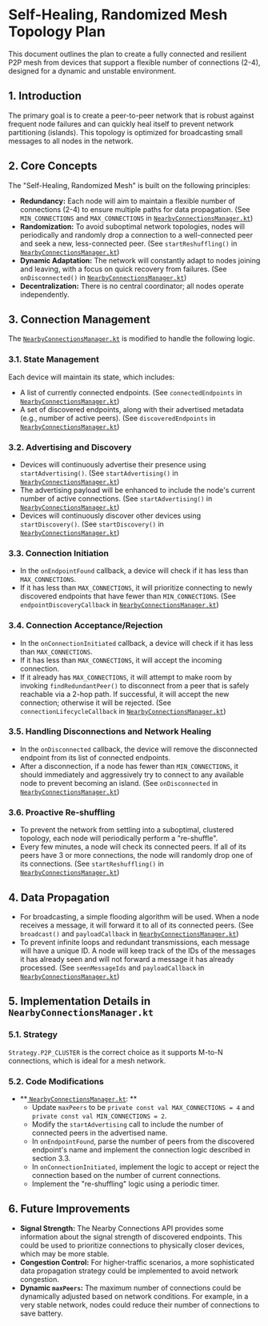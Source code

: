 # Self-Healing, Randomized Mesh Topology Plan

This document outlines the plan to create a fully connected and resilient P2P mesh from devices that
support a flexible number of connections (2-4), designed for a dynamic and unstable environment.

## 1. Introduction

The primary goal is to create a peer-to-peer network that is robust against frequent node failures
and can quickly heal itself to prevent network partitioning (islands). This topology is optimized
for broadcasting small messages to all nodes in the network.

## 2. Core Concepts

The "Self-Healing, Randomized Mesh" is built on the following principles:

- **Redundancy:** Each node will aim to maintain a flexible number of connections (2-4) to ensure
  multiple paths for data propagation. (See `MIN_CONNECTIONS` and `MAX_CONNECTIONS` in [
  `NearbyConnectionsManager.kt`](../app/src/main/java/info/benjaminhill/localmesh2/NearbyConnectionsManager.kt))
- **Randomization:** To avoid suboptimal network topologies, nodes will periodically and randomly
  drop a connection to a well-connected peer and seek a new, less-connected peer. (See
  `startReshuffling()` in [
  `NearbyConnectionsManager.kt`](../app/src/main/java/info/benjaminhill/localmesh2/NearbyConnectionsManager.kt))
- **Dynamic Adaptation:** The network will constantly adapt to nodes joining and leaving, with a
  focus on quick recovery from failures. (See `onDisconnected()` in [
  `NearbyConnectionsManager.kt`](../app/src/main/java/info/benjaminhill/localmesh2/NearbyConnectionsManager.kt))
- **Decentralization:** There is no central coordinator; all nodes operate independently.

## 3. Connection Management

The [
`NearbyConnectionsManager.kt`](../app/src/main/java/info/benjaminhill/localmesh2/NearbyConnectionsManager.kt)
is modified to handle the following logic.

### 3.1. State Management

Each device will maintain its state, which includes:

- A list of currently connected endpoints. (See `connectedEndpoints` in [
  `NearbyConnectionsManager.kt`](../app/src/main/java/info/benjaminhill/localmesh2/NearbyConnectionsManager.kt))
- A set of discovered endpoints, along with their advertised metadata (e.g., number of active
  peers). (See `discoveredEndpoints` in [
  `NearbyConnectionsManager.kt`](../app/src/main/java/info/benjaminhill/localmesh2/NearbyConnectionsManager.kt))

### 3.2. Advertising and Discovery

- Devices will continuously advertise their presence using `startAdvertising()`. (See
  `startAdvertising()` in [
  `NearbyConnectionsManager.kt`](../app/src/main/java/info/benjaminhill/localmesh2/NearbyConnectionsManager.kt))
- The advertising payload will be enhanced to include the node's current number of active
  connections. (See `startAdvertising()` in [
  `NearbyConnectionsManager.kt`](../app/src/main/java/info/benjaminhill/localmesh2/NearbyConnectionsManager.kt))
- Devices will continuously discover other devices using `startDiscovery()`. (See `startDiscovery()`
  in [
  `NearbyConnectionsManager.kt`](../app/src/main/java/info/benjaminhill/localmesh2/NearbyConnectionsManager.kt))

### 3.3. Connection Initiation

- In the `onEndpointFound` callback, a device will check if it has less than `MAX_CONNECTIONS`.
- If it has less than `MAX_CONNECTIONS`, it will prioritize connecting to newly discovered endpoints
  that have fewer than `MIN_CONNECTIONS`. (See `endpointDiscoveryCallback` in [
  `NearbyConnectionsManager.kt`](../app/src/main/java/info/benjaminhill/localmesh2/NearbyConnectionsManager.kt))

### 3.4. Connection Acceptance/Rejection

- In the `onConnectionInitiated` callback, a device will check if it has less than
  `MAX_CONNECTIONS`.
- If it has less than `MAX_CONNECTIONS`, it will accept the incoming connection.
- If it already has `MAX_CONNECTIONS`, it will attempt to make room by invoking `findRedundantPeer()` to disconnect from a peer that is safely reachable via a 2-hop path. If successful, it will accept the new connection; otherwise it will be rejected. (See
  `connectionLifecycleCallback` in [
  `NearbyConnectionsManager.kt`](../app/src/main/java/info/benjaminhill/localmesh2/NearbyConnectionsManager.kt))

### 3.5. Handling Disconnections and Network Healing

- In the `onDisconnected` callback, the device will remove the disconnected endpoint from its list
  of connected endpoints.
- After a disconnection, if a node has fewer than `MIN_CONNECTIONS`, it should immediately and
  aggressively try to connect to any available node to prevent becoming an island. (See
  `onDisconnected` in [
  `NearbyConnectionsManager.kt`](../app/src/main/java/info/benjaminhill/localmesh2/NearbyConnectionsManager.kt))

### 3.6. Proactive Re-shuffling

- To prevent the network from settling into a suboptimal, clustered topology, each node will
  periodically perform a "re-shuffle".
- Every few minutes, a node will check its connected peers. If all of its peers have 3 or more
  connections, the node will randomly drop one of its connections. (See `startReshuffling()` in [
  `NearbyConnectionsManager.kt`](../app/src/main/java/info/benjaminhill/localmesh2/NearbyConnectionsManager.kt))

## 4. Data Propagation

- For broadcasting, a simple flooding algorithm will be used. When a node receives a message, it
  will forward it to all of its connected peers. (See `broadcast()` and `payloadCallback` in [
  `NearbyConnectionsManager.kt`](../app/src/main/java/info/benjaminhill/localmesh2/NearbyConnectionsManager.kt))
- To prevent infinite loops and redundant transmissions, each message will have a unique ID. A node
  will keep track of the IDs of the messages it has already seen and will not forward a message it
  has already processed. (See `seenMessageIds` and `payloadCallback` in [
  `NearbyConnectionsManager.kt`](../app/src/main/java/info/benjaminhill/localmesh2/NearbyConnectionsManager.kt))

## 5. Implementation Details in `NearbyConnectionsManager.kt`

### 5.1. Strategy

`Strategy.P2P_CLUSTER` is the correct choice as it supports M-to-N connections, which is ideal for a
mesh network.

### 5.2. Code Modifications

- **[
  `NearbyConnectionsManager.kt`](../app/src/main/java/info/benjaminhill/localmesh2/NearbyConnectionsManager.kt):
  **
    - Update `maxPeers` to be `private const val MAX_CONNECTIONS = 4` and
      `private const val MIN_CONNECTIONS = 2`.
    - Modify the `startAdvertising` call to include the number of connected peers in the advertised
      name.
    - In `onEndpointFound`, parse the number of peers from the discovered endpoint's name and
      implement the connection logic described in section 3.3.
    - In `onConnectionInitiated`, implement the logic to accept or reject the connection based on
      the number of current connections.
    - Implement the "re-shuffling" logic using a periodic timer.

## 6. Future Improvements

- **Signal Strength:** The Nearby Connections API provides some information about the signal
  strength of discovered endpoints. This could be used to prioritize connections to physically
  closer devices, which may be more stable.
- **Congestion Control:** For higher-traffic scenarios, a more sophisticated data propagation
  strategy could be implemented to avoid network congestion.
- **Dynamic `maxPeers`:** The maximum number of connections could be dynamically adjusted based on
  network conditions. For example, in a very stable network, nodes could reduce their number of
  connections to save battery.
